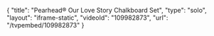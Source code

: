 {
    "title": "Pearhead&reg; Our Love Story Chalkboard Set",
    "type": "solo",
    "layout": "iframe-static",
    "videoId": "109982873",
    "url": "\/tvpembed\/109982873"
}